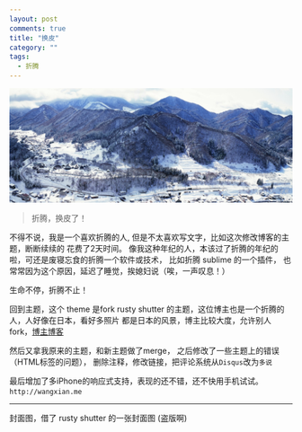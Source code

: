 ```yaml
---
layout: post
comments: true
title: "换皮"
category: ""
tags: 
  - 折腾
---
```


![](/misc/photos/2014/04/white-mountains.jpg)

> 折腾，换皮了！

不得不说，我是一个喜欢折腾的人, 但是不太喜欢写文字，比如这次修改博客的主题，断断续续的
花费了2天时间。 像我这种年纪的人，本该过了折腾的年纪的啦，可还是废寝忘食的折腾一个软件或技术， 
比如折腾 sublime 的一个插件， 也常常因为这个原因，延迟了睡觉，挨媳妇说（唉，一声叹息！）

生命不停，折腾不止！

回到主题，这个 theme 是fork rusty shutter 的主题，这位博主也是一个折腾的人，人好像在日本，看好多照片
都是日本的风景，博主比较大度，允许别人fork，[博主博客](http://lhzhang.com/)

然后又拿我原来的主题，和新主题做了merge， 之后修改了一些主题上的错误（HTML标签的问题），
删除注释，修改链接，把评论系统从`Disqus`改为`多说`

最后增加了多iPhone的响应式支持，表现的还不错，还不快用手机试试。 `http://wangxian.me`





---
封面图，借了 rusty shutter 的一张封面图 (盗版啊)
